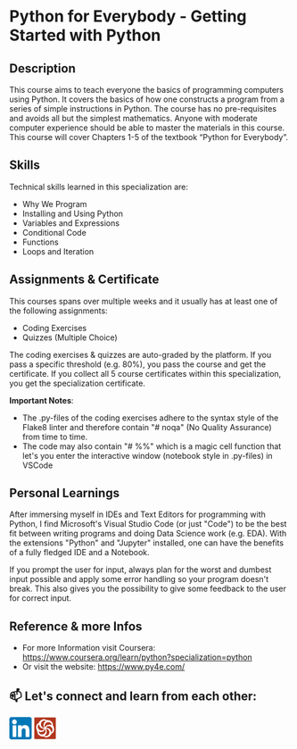 # Python for Everybody - Getting Started with Python

## Description
This course aims to teach everyone the basics of programming computers using Python. It covers the basics of how one constructs a program from a series of simple instructions in Python. The course has no pre-requisites and avoids all but the simplest mathematics. Anyone with moderate computer experience should be able to master the materials in this course. This course will cover Chapters 1-5 of the textbook “Python for Everybody”.

## Skills
Technical skills learned in this specialization are:
- Why We Program
- Installing and Using Python
- Variables and Expressions
- Conditional Code
- Functions
- Loops and Iteration


## Assignments & Certificate
This courses spans over multiple weeks and it usually has at least one of the following assignments:
- Coding Exercises
- Quizzes (Multiple Choice)

The coding exercises & quizzes are auto-graded by the platform. If you pass a specific threshold (e.g. 80%), you pass the course and get the certificate. If you collect all 5 course certificates within this specialization, you get the specialization certificate.

**Important Notes**:
- The .py-files of the coding exercises adhere to the syntax style of the Flake8 linter and therefore contain "# noqa" (No Quality Assurance) from time to time.
- The code may also contain "# %%" which is a magic cell function that let's you enter the interactive window (notebook style in .py-files) in VSCode

## Personal Learnings
After immersing myself in IDEs and Text Editors for programming with Python, I find Microsoft's Visual Studio Code (or just "Code") to be the best fit between writing programs and doing Data Science work (e.g. EDA). With the extensions "Python" and "Jupyter" installed, one can have the benefits of a fully fledged IDE and a Notebook.

If you prompt the user for input, always plan for the worst and dumbest input possible and apply some error handling so your program doesn't break. This also gives you the possibility to give some feedback to the user for correct input.

## Reference & more Infos
- For more Information visit Coursera: https://www.coursera.org/learn/python?specialization=python
- Or visit the website: https://www.py4e.com/

## 📫 Let's connect and learn from each other:

[<img src="https://github.com/kevin-goetz/kevin-goetz/blob/main/LinkedIn Logo.png" height="40em" align="center" alt="Connect with Me on LinkedIn" title="Connect with Me on LinkedIn"/>](https://linkedin.com/in/kgötz) [<img src="https://github.com/kevin-goetz/kevin-goetz/blob/main/Codewars Logo.svg" height="40em" align="center" alt="Connect with Me on Codewars" title="Connect with Me on Codewars"/>](https://www.codewars.com/users/kevin-goetz)



